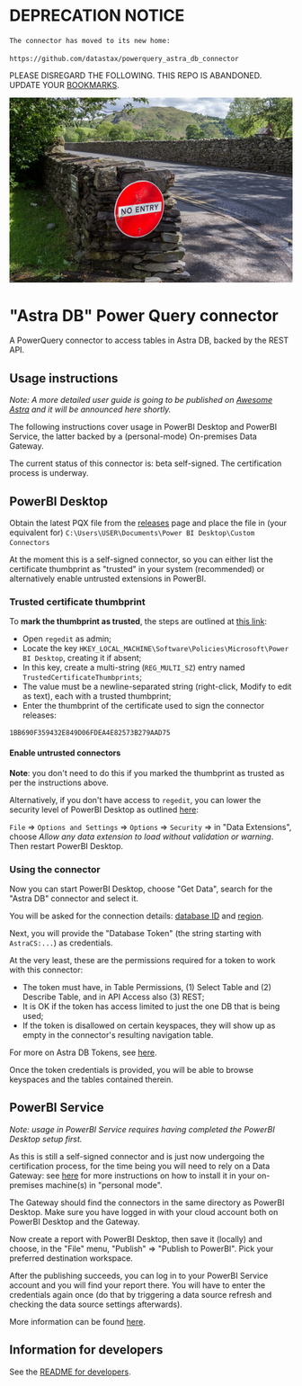 # DEPRECATION NOTICE

```Starting 2023-07-11, this repo is deprecated and archived.
The connector has moved to its new home:

https://github.com/datastax/powerquery_astra_db_connector
```

PLEASE DISREGARD THE FOLLOWING. THIS REPO IS ABANDONED.
UPDATE YOUR [BOOKMARKS](https://github.com/datastax/powerquery_astra_db_connector).

![No Entry](no-entry.png)

# "Astra DB" Power Query connector

A PowerQuery connector to access tables in Astra DB, backed by the REST API.

## Usage instructions

_Note: A more detailed user guide is going to be published on [Awesome Astra](https://awesome-astra.github.io) and it will be announced here shortly._

The following instructions cover usage in PowerBI Desktop and PowerBI Service, the latter
backed by a (personal-mode) On-premises Data Gateway.

The current status of this connector is: beta self-signed. The certification process is underway.

## PowerBI Desktop

Obtain the latest PQX file from the [releases](https://github.com/hemidactylus/powerquery_astra_db_connector/releases)
page and place the file in (your equivalent for) ``C:\Users\USER\Documents\Power BI Desktop\Custom Connectors``

At the moment this is a self-signed connector, so you can either list the certificate thumbprint as "trusted" in your system (recommended) or alternatively enable untrusted extensions in PowerBI.

### Trusted certificate thumbprint

To **mark the thumbprint as trusted**, the steps are outlined at [this link](https://learn.microsoft.com/en-us/power-bi/connect-data/desktop-trusted-third-party-connectors):

- Open `regedit` as admin;
- Locate the key `HKEY_LOCAL_MACHINE\Software\Policies\Microsoft\Power BI Desktop`, creating it if absent;
- In this key, create a multi-string (`REG_MULTI_SZ`) entry named `TrustedCertificateThumbprints`;
- The value must be a newline-separated string (right-click, Modify to edit as text), each with a trusted thumbprint;
- Enter the thumbprint of the certificate used to sign the connector releases:

```
1BB690F359432E849D06FDEA4E82573B279AAD75
```

#### Enable untrusted connectors

**Note**: you don't need to do this if you marked the thumbprint as trusted as per
the instructions above.

Alternatively, if you don't have access to `regedit`, you can lower the security level of PowerBI Desktop as outlined [here](https://learn.microsoft.com/en-us/power-query/install-sdk#power-bi-desktop):

`File` => `Options and Settings` => `Options` => `Security` => in "Data Extensions", choose _Allow any data extension to load without validation or warning_. Then restart PowerBI Desktop.

### Using the connector

Now you can start PowerBI Desktop, choose "Get Data", search for the "Astra DB" connector and select it.

You will be asked for the connection details: [database ID](https://awesome-astra.github.io/docs/pages/astra/faq/?h=database+id#where-should-i-find-a-database-identifier) and [region](https://awesome-astra.github.io/docs/pages/astra/faq/?h=database+id#where-should-i-find-a-database-region-name).

Next, you will provide the "Database Token" (the string starting with `AstraCS:...`) as credentials.

At the very least, these are the permissions required for a token to work with this connector:

- The token must have, in Table Permissions, (1) Select Table and (2) Describe Table, and in API Access also (3) REST;
- It is OK if the token has access limited to just the one DB that is being used;
- If the token is disallowed on certain keyspaces, they will show up as empty in the connector's resulting navigation table.

For more on Astra DB Tokens, see [here](https://awesome-astra.github.io/docs/pages/astra/create-token/).

Once the token credentials is provided, you will be able to browse keyspaces and the tables contained therein.


## PowerBI Service

_Note: usage in PowerBI Service requires having completed the PowerBI Desktop setup first._

As this is still a self-signed connector and is just now undergoing the certification process,
for the time being you will need to rely on a Data Gateway: see [here](https://learn.microsoft.com/en-us/data-integration/gateway/service-gateway-install#download-and-install-a-personal-mode-gateway) for more instructions on how to install it in your on-premises machine(s) in "personal mode".

The Gateway should find the connectors in the same directory as PowerBI Desktop. Make sure you have logged in with your cloud account both on PowerBI Desktop and the Gateway.

Now create a report with PowerBI Desktop, then save it (locally) and choose, in the "File" menu, "Publish" => "Publish to PowerBI". Pick your preferred destination workspace.

After the publishing succeeds, you can log in to your PowerBI Service account and you will find your report there. You will have to enter the credentials again once (do that by triggering a data source refresh and checking the data source settings afterwards).

More information can be found [here](https://community.powerbi.com/t5/Community-Blog/Custom-Data-Connector-How-to-Deploy-and-Test/ba-p/862678).


## Information for developers

See the [README for developers](README_devs.md).
